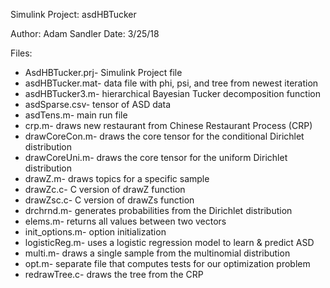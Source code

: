 Simulink Project: asdHBTucker

Author: Adam Sandler
Date: 3/25/18

Files:
- AsdHBTucker.prj- Simulink Project file
- asdHBTucker.mat- data file with phi, psi, and tree from newest iteration
- asdHBTucker3.m- hierarchical Bayesian Tucker decomposition function
- asdSparse.csv- tensor of ASD data
- asdTens.m- main run file
- crp.m- draws new restaurant from Chinese Restaurant Process (CRP)
- drawCoreCon.m- draws the core tensor for the conditional Dirichlet distribution
- drawCoreUni.m- draws the core tensor for the uniform Dirichlet distribution
- drawZ.m- draws topics for a specific sample
- drawZc.c- C version of drawZ function
- drawZsc.c- C version of drawZs function
- drchrnd.m- generates probabilities from the Dirichlet distribution
- elems.m- returns all values between two vectors
- init_options.m- option initialization
- logisticReg.m- uses a logistic regression model to learn & predict ASD
- multi.m- draws a single sample from the multinomial distribution
- opt.m- separate file that computes tests for our optimization problem
- redrawTree.c- draws the tree from the CRP